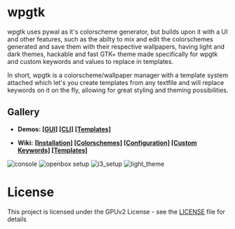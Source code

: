 
# wpgtk

wpgtk uses pywal as it's colorscheme generator, but builds upon it with a UI and other features, such as the abilty to mix and edit the colorschemes generated and save them with their respective wallpapers, having light and dark themes, hackable and fast GTK+ theme made specifically for wpgtk and custom keywords and values to replace in templates.

In short, wpgtk is a colorscheme/wallpaper manager with a template system attached which let's you create templates from any textfile and will replace keywords on it on the fly, allowing for great styling and theming possibilities.

## Gallery
- **Demos:
[[GUI]](https://gfycat.com/RigidAnxiousElk)
[[CLI]](https://gfycat.com/NeighboringSarcasticEquine)
[[Templates]](https://gfycat.com/VacantHeavyAmericansaddlebred)**

- **Wiki:**
**[[Installation]](https://github.com/deviantfero/wpgtk/wiki/Installation)
[[Colorschemes]](https://github.com/deviantfero/wpgtk/wiki/Colorschemes)
[[Configuration]](https://github.com/deviantfero/wpgtk/wiki/Configuration)
[[Custom Keywords]](https://github.com/deviantfero/wpgtk/wiki/Custom-Keywords)
[[Templates]](https://github.com/deviantfero/wpgtk/wiki/Templates)**

![console](https://i.imgur.com/UvVonun.gif)
![openbox setup](http://i.imgur.com/2cquXzm.png)
![i3_setup](https://i.imgur.com/ybqWBO6.png)
![light_theme](https://i.imgur.com/Pc2zRej.png)




# License

This project is licensed under the GPUv2 License - see the [LICENSE](LICENSE) file for details
